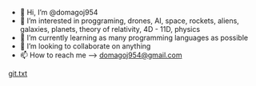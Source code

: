 - 👋 Hi, I’m @domagoj954
- 👀 I’m interested in proggraming, drones, AI, space, rockets, aliens, galaxies, planets, theory of relativity, 4D - 11D, physics  
- 🌱 I’m currently learning as many programming languages as possible 
- 💞️ I’m looking to collaborate on anything
- 📫 How to reach me --> domagoj954@gmail.com





[git.txt](https://github.com/domagoj954/domagoj954/files/9049806/git.txt)
